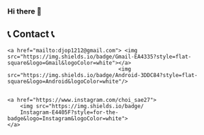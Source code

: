 ### Hi there 👋

## 📞 Contact 📞

    <a href="mailto:djop1212@gmail.com"> <img src="https://img.shields.io/badge/Gmail-EA4335?style=flat-square&logo=Gmail&logoColor=white"></a>
                                       <img src="https://img.shields.io/badge/Android-3DDC84?style=flat-square&logo=Android&logoColor=white"/>
        
   
    <a href="https://www.instagram.com/choi_sae27">
        <img src="https://img.shields.io/badge/
        Instagram-E4405F?style=for-the-badge&logo=Instagram&logoColor=white"> 
    </a>

